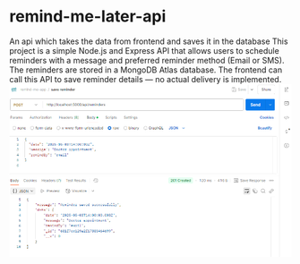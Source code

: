 # remind-me-later-api
An api which takes the data from frontend and saves it in the database
This project is a simple Node.js and Express API that allows users to schedule reminders with a message and preferred reminder method (Email or SMS). The reminders are stored in a MongoDB Atlas database. The frontend can call this API to save reminder details — no actual delivery is implemented.
![Postman Working Screenshot](PostmanScreenshot.png)